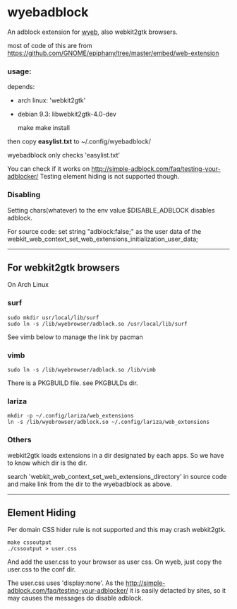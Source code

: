 # wyebadblock
An adblock extension for [wyeb](https://github.com/jun7/wyeb), also webkit2gtk browsers.

most of code of this are from https://github.com/GNOME/epiphany/tree/master/embed/web-extension


### usage:
depends:

- arch linux: 'webkit2gtk'
- debian 9.3: libwebkit2gtk-4.0-dev


	make
	make install

then
copy **easylist.txt** to ~/.config/wyebadblock/

wyebadblock only checks 'easylist.txt'


You can check if it works on http://simple-adblock.com/faq/testing-your-adblocker/
Testing element hiding is not supported though.

### Disabling

Setting chars(whatever) to the env value $DISABLE_ADBLOCK disables adblock.

For source code:
set string "adblock:false;" as the user data of the
webkit_web_context_set_web_extensions_initialization_user_data;


---


## For webkit2gtk browsers
On Arch Linux

### surf
	sudo mkdir usr/local/lib/surf
	sudo ln -s /lib/wyebrowser/adblock.so /usr/local/lib/surf

See vimb below to manage the link by pacman

### vimb

	sudo ln -s /lib/wyebrowser/adblock.so /lib/vimb

There is a PKGBUILD file. see PKGBULDs dir.

### lariza

	mkdir -p ~/.config/lariza/web_extensions
	ln -s /lib/wyebrowser/adblock.so ~/.config/lariza/web_extensions


### Others

webkit2gtk loads extensions in a dir designated by each apps.
So we have to know which dir is the dir.

search 'webkit_web_context_set_web_extensions_directory' in source code
and make link from the dir to the wyebadblock as above.


---


## Element Hiding
Per domain CSS hider rule is not supported and this may crash webkit2gtk.

	make cssoutput
	./cssoutput > user.css

And add the user.css to your browser as user css.
On wyeb, just copy the user.css to the conf dir.

The user.css uses 'display:none'. As the http://simple-adblock.com/faq/testing-your-adblocker/
it is easily detacted by sites, so it may causes the messages do disable adblock.


